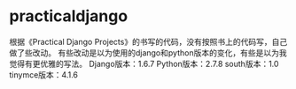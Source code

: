 practicaldjango
===============
根据《Practical Django Projects》的书写的代码，没有按照书上的代码写，自己做了些改动。
有些改动是以为使用的django和python版本的变化，有些是以为我觉得有更优雅的写法。
Django版本：1.6.7
Python版本：2.7.8
south版本：1.0
tinymce版本：4.1.6
